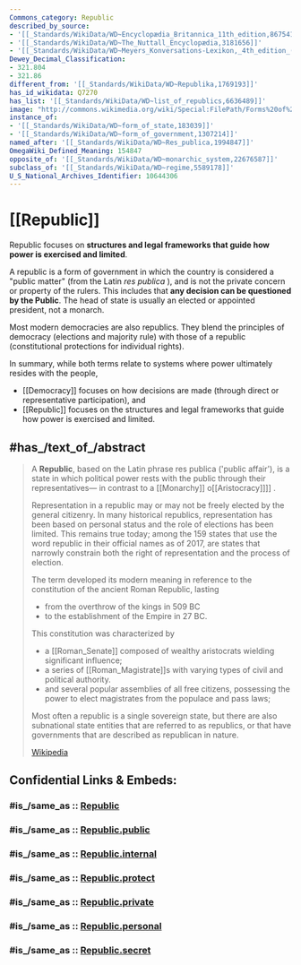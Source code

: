 ```yaml
---
Commons_category: Republic
described_by_source:
- '[[_Standards/WikiData/WD~Encyclopædia_Britannica_11th_edition,867541]]'
- '[[_Standards/WikiData/WD~The_Nuttall_Encyclopædia,3181656]]'
- '[[_Standards/WikiData/WD~Meyers_Konversations-Lexikon,_4th_edition_(1885_1890),19219752]]'
Dewey_Decimal_Classification:
- 321.804
- 321.86
different_from: '[[_Standards/WikiData/WD~Republika,1769193]]'
has_id_wikidata: Q7270
has_list: '[[_Standards/WikiData/WD~list_of_republics,6636489]]'
image: "http://commons.wikimedia.org/wiki/Special:FilePath/Forms%20of%20government.svg"
instance_of:
- '[[_Standards/WikiData/WD~form_of_state,183039]]'
- '[[_Standards/WikiData/WD~form_of_government,1307214]]'
named_after: '[[_Standards/WikiData/WD~Res_publica,1994847]]'
OmegaWiki_Defined_Meaning: 154847
opposite_of: '[[_Standards/WikiData/WD~monarchic_system,22676587]]'
subclass_of: '[[_Standards/WikiData/WD~regime,5589178]]'
U_S_National_Archives_Identifier: 10644306
---
```


# [[Republic]] 

Republic focuses on __structures and legal frameworks that guide how power is exercised and limited__.

A republic is a form of government in which the country is considered a "public matter" 
(from the Latin _res publica_ ), and is not the private concern or property of the rulers. 
This includes that __any decision can be questioned by the Public__. 
The head of state is usually an elected or appointed president, not a monarch.

Most modern democracies are also republics. 
They blend the principles of democracy (elections and majority rule) 
with those of a republic (constitutional protections for individual rights).

In summary, while both terms relate to systems where power ultimately resides with the people, 
- [[Democracy]] focuses on how decisions are made (through direct or representative participation), and 
- [[Republic]] focuses on the structures and legal frameworks that guide how power is exercised and limited. 


## #has_/text_of_/abstract 

> A **Republic**, based on the Latin phrase res publica ('public affair'), 
> is a state in which political power rests with the public through their  representatives—
> in contrast to a [[Monarchy]] o[[Aristocracy]]]] .
>
> Representation in a republic may or may not be freely elected by the general citizenry. 
> In many historical republics, representation has been based on personal status 
> and the role of elections has been limited. This remains true today; 
> among the 159 states that use the word republic in their official names as of 2017, 
> are states that narrowly constrain both the right of representation and the process of election.
>
> The term developed its modern meaning in reference to the constitution of the ancient Roman Republic, lasting 
> - from the overthrow of the kings in 509 BC 
> - to the establishment of the Empire in 27 BC. 
> 
> This constitution was characterized by 
> - a [[Roman_Senate]] composed of wealthy aristocrats wielding significant influence; 
> - a series of [[Roman_Magistrate]]s with varying types of civil and political authority.
> - and several popular assemblies of all free citizens, possessing the power to elect magistrates from the populace and pass laws; 
>
> Most often a republic is a single sovereign state, 
> but there are also subnational state entities that are referred to as republics, 
> or that have governments that are described as republican in nature.
>
> [Wikipedia](https://en.wikipedia.org/wiki/Republic)


## Confidential Links & Embeds: 

### #is_/same_as :: [Republic](/_Standards/Society/Politics/Government/Republic.md) 

### #is_/same_as :: [Republic.public](/_public/Society/Politics/Government/Republic.public.md) 

### #is_/same_as :: [Republic.internal](/_internal/Society/Politics/Government/Republic.internal.md) 

### #is_/same_as :: [Republic.protect](/_protect/Society/Politics/Government/Republic.protect.md) 

### #is_/same_as :: [Republic.private](/_private/Society/Politics/Government/Republic.private.md) 

### #is_/same_as :: [Republic.personal](/_personal/Society/Politics/Government/Republic.personal.md) 

### #is_/same_as :: [Republic.secret](/_secret/Society/Politics/Government/Republic.secret.md)

